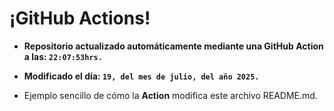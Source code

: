 # ¡GitHub Actions!
* **Repositorio actualizado automáticamente mediante una GitHub Action a las: `22:07:53hrs.`**
* **Modificado el día: `19, del mes de julio, del año 2025.`**

* Ejemplo sencillo de cómo la **Action** modifica este archivo README.md.
